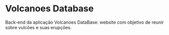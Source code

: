 # Volcanoes Database
Back-end da aplicação Volcanoes DataBase: website com objetivo de reunir sobre vulcões e suas erupções. 
